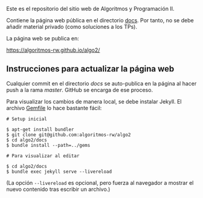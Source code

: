 Este es el repositorio del sitio web de Algoritmos y Programación II.

Contiene la página web pública en el directorio [docs](docs). Por tanto, no se debe añadir material privado (como soluciones a los TPs).

La página web se publica en:

<https://algoritmos-rw.github.io/algo2/>


## Instrucciones para actualizar la página web

Cualquier commit en el directorio _docs_ se auto-publica en la página al hacer push a la rama _master_. GitHub se encarga de ese proceso.

Para visualizar los cambios de manera local, se debe instalar Jekyll. El archivo [Gemfile](docs/Gemfile) lo hace bastante fácil:

```
# Setup inicial

$ apt-get install bundler
$ git clone git@github.com:algoritmos-rw/algo2
$ cd algo2/docs
$ bundle install --path=../gems

# Para visualizar al editar

$ cd algo2/docs
$ bundle exec jekyll serve --livereload
```

(La opción `--livereload` es opcional, pero fuerza al navegador a mostrar
el nuevo contenido tras escribir un archivo.)
